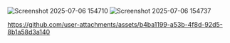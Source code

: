 
![Screenshot 2025-07-06 154710](https://github.com/user-attachments/assets/ec4be93c-bbfd-4966-b419-d4aa62963bcb)
![Screenshot 2025-07-06 154737](https://github.com/user-attachments/assets/e0cb6d75-76e2-4125-9fd8-c07b709657ff)

https://github.com/user-attachments/assets/b4ba1199-a53b-4f8d-92d5-8b1a58d3a140

